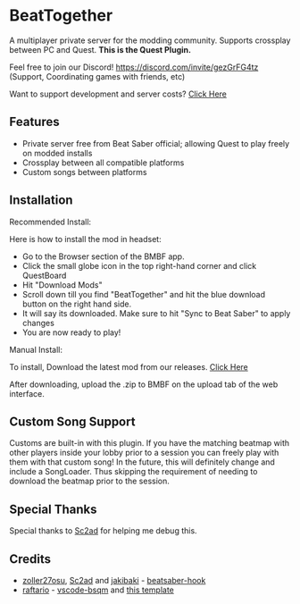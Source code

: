 # BeatTogether
A multiplayer private server for the modding community. Supports crossplay between PC and Quest. **This is the Quest Plugin.**

Feel free to join our Discord! https://discord.com/invite/gezGrFG4tz (Support, Coordinating games with friends, etc) 

Want to support development and server costs? [Click Here](https://www.patreon.com/BeatTogether)

## Features
* Private server free from Beat Saber official; allowing Quest to play freely on modded installs
* Crossplay between all compatible platforms
* Custom songs between platforms

## Installation

Recommended Install:

Here is how to install the mod in headset:
- Go to the Browser section of the BMBF app.
- Click the small globe icon in the top right-hand corner and click QuestBoard
- Hit "Download Mods"
- Scroll down till you find "BeatTogether" and hit the blue download button on the right hand side.
- It will say its downloaded. Make sure to hit "Sync to Beat Saber" to apply changes
- You are now ready to play!

Manual Install:

To install, Download the latest mod from our releases. [Click Here](https://github.com/pythonology/BeatTogether.Quest/releases)

After downloading, upload the .zip to BMBF on the upload tab of the web interface.

## Custom Song Support
Customs are built-in with this plugin. If you have the matching beatmap with other players inside your lobby prior to a session you can freely play with them with that custom song! In the future, this will definitely change and include a SongLoader. Thus skipping the requirement of needing to download the beatmap prior to the session.

## Special Thanks
Special thanks to [Sc2ad](https://github.com/Sc2ad) for helping me debug this.

## Credits
* [zoller27osu](https://github.com/zoller27osu), [Sc2ad](https://github.com/Sc2ad) and [jakibaki](https://github.com/jakibaki) - [beatsaber-hook](https://github.com/sc2ad/beatsaber-hook)
* [raftario](https://github.com/raftario) - [vscode-bsqm](https://github.com/raftario/vscode-bsqm) and [this template](https://github.com/raftario/bmbf-mod-template)
